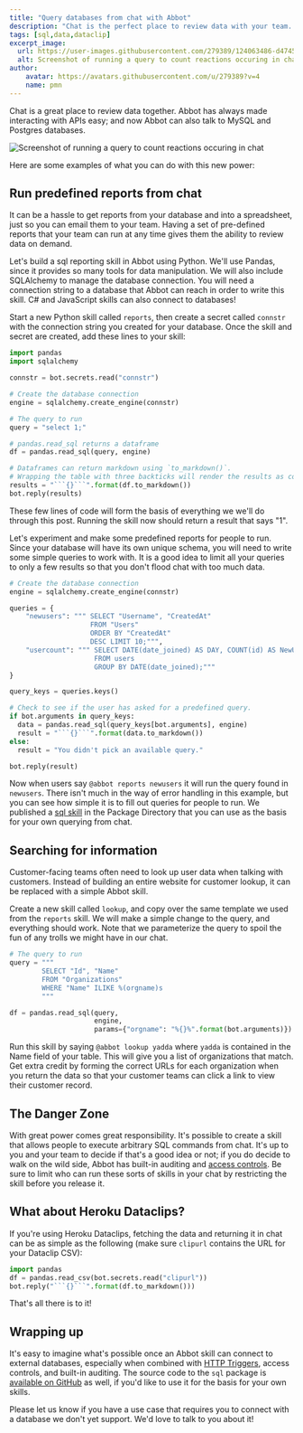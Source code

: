 ```yaml
---
title: "Query databases from chat with Abbot"
description: "Chat is the perfect place to review data with your team. Abbot makes it easy to query your data and share it in chat."
tags: [sql,data,dataclip]
excerpt_image:
  url: https://user-images.githubusercontent.com/279389/124063486-d4745a80-d9e7-11eb-913a-e44ee5b46c55.png
  alt: Screenshot of running a query to count reactions occuring in chat
author:
    avatar: https://avatars.githubusercontent.com/u/279389?v=4
    name: pmn
---
```


Chat is a great place to review data together. Abbot has always made interacting with APIs easy; and now Abbot can also talk to MySQL and Postgres databases.

![Screenshot of running a query to count reactions occuring in chat](https://user-images.githubusercontent.com/279389/124063486-d4745a80-d9e7-11eb-913a-e44ee5b46c55.png)

Here are some examples of what you can do with this new power:

## Run predefined reports from chat

It can be a hassle to get reports from your database and into a spreadsheet, just so you can email them to your team. Having a set of pre-defined reports that your team can run at any time gives them the ability to review data on demand.

Let's build a sql reporting skill in Abbot using Python. We'll use Pandas, since it provides so many tools for data manipulation. We will also include SQLAlchemy to manage the database connection. You will need a connection string to a database that Abbot can reach in order to write this skill. C# and JavaScript skills can also connect to databases!

Start a new Python skill called `reports`, then create a secret called `connstr` with the connection string you created for your database. Once the skill and secret are created, add these lines to your skill:

```python
import pandas
import sqlalchemy

connstr = bot.secrets.read("connstr")

# Create the database connection
engine = sqlalchemy.create_engine(connstr)

# The query to run
query = "select 1;"

# pandas.read_sql returns a dataframe
df = pandas.read_sql(query, engine)

# Dataframes can return markdown using `to_markdown()`. 
# Wrapping the table with three backticks will render the results as code.
results = "```{}```".format(df.to_markdown())
bot.reply(results)
```

These few lines of code will form the basis of everything we we'll do through this post. Running the skill now should return a result that says "1". 

Let's experiment and make some predefined reports for people to run. Since your database will have its own unique schema, you will need to write some simple queries to work with. It is a good idea to limit all your queries to only a few results so that you don't flood chat with too much data.

```python
# Create the database connection
engine = sqlalchemy.create_engine(connstr)

queries = {
    "newusers": """ SELECT "Username", "CreatedAt" 
                    FROM "Users" 
                    ORDER BY "CreatedAt" 
                    DESC LIMIT 10;""",
    "usercount": """ SELECT DATE(date_joined) AS DAY, COUNT(id) AS NewUsers 
                     FROM users 
                     GROUP BY DATE(date_joined);"""
}

query_keys = queries.keys()

# Check to see if the user has asked for a predefined query.
if bot.arguments in query_keys:
  data = pandas.read_sql(query_keys[bot.arguments], engine)
  result = "```{}```".format(data.to_markdown())
else:
  result = "You didn't pick an available query."

bot.reply(result)  
```

Now when users say `@abbot reports newusers` it will run the query found in `newusers`. There isn't much in the way of error handling in this example, but you can see how simple it is to fill out queries for people to run. We published a [sql skill](https://ab.bot/packages/aseriousbiz/sql) in the Package Directory that you can use as the basis for your own querying from chat.

## Searching for information

Customer-facing teams often need to look up user data when talking with customers. Instead of building an entire website for customer lookup, it can be replaced with a simple Abbot skill. 

Create a new skill called `lookup`, and copy over the same template we used from the `reports` skill. We will make a simple change to the query, and everything should work. Note that we parameterize the query to spoil the fun of any trolls we might have in our chat.

```python
# The query to run
query = """
        SELECT "Id", "Name" 
        FROM "Organizations" 
        WHERE "Name" ILIKE %(orgname)s
        """

df = pandas.read_sql(query, 
                     engine, 
                     params={"orgname": "%{}%".format(bot.arguments)})
```

Run this skill by saying `@abbot lookup yadda` where `yadda` is contained in the Name field of your table. This will give you a list of organizations that match. Get extra credit by forming the correct URLs for each organization when you return the data so that your customer teams can click a link to view their customer record.

## The Danger Zone

With great power comes great responsibility. It's possible to create a skill that allows people to execute arbitrary SQL commands from chat. It's up to you and your team to decide if that's a good idea or not; if you do decide to walk on the wild side, Abbot has built-in auditing and [access controls](https://youtu.be/6NHMyyWZtrU). Be sure to limit who can run these sorts of skills in your chat by restricting the skill before you release it.

## What about Heroku Dataclips?

If you're using Heroku Dataclips, fetching the data and returning it in chat can be as simple as the following (make sure `clipurl` contains the URL for your Dataclip CSV): 

```python
import pandas
df = pandas.read_csv(bot.secrets.read("clipurl"))
bot.reply("```{}```".format(df.to_markdown()))
```

That's all there is to it!

## Wrapping up

It's easy to imagine what's possible once an Abbot skill can connect to external databases, especially when combined with [HTTP Triggers](https://docs.ab.bot/guides/triggers/), access controls, and built-in auditing. The source code to the `sql` package is [available on GitHub](https://github.com/aseriousbiz/abbot-skills/blob/main/skills/sql.py) as well, if you'd like to use it for the basis for your own skills.

Please let us know if you have a use case that requires you to connect with a database we don't yet support. We'd love to talk to you about it! 

